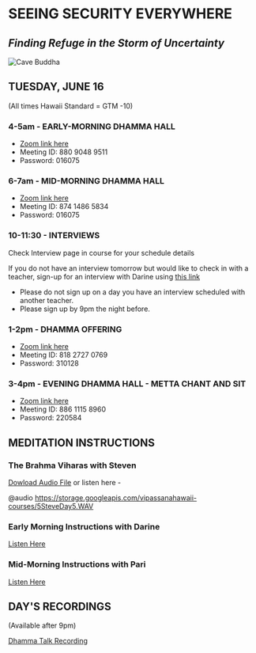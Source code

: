 # SEEING SECURITY EVERYWHERE
## *Finding Refuge in the Storm of Uncertainty*

![Cave Buddha](https://storage.googleapis.com/vipassanahawaii-courses/buddha9.jpg)

## TUESDAY, JUNE 16
(All times Hawaii Standard = GTM -10)

### 4-5am - EARLY-MORNING DHAMMA HALL
- [Zoom link here](https://us02web.zoom.us/j/88090489511?pwd=VFRXY2hYRys4ZUl2UnR2K1daYnd3UT09)
- Meeting ID: 880 9048 9511
- Password: 016075

### 6-7am - MID-MORNING DHAMMA HALL
- [Zoom link here](https://us02web.zoom.us/j/87414865834?pwd=Nzl2a3d1Y0g1NldpRmkrTWF0Z2pBQT09)
- Meeting ID: 874 1486 5834
- Password: 016075

### 10-11:30 - INTERVIEWS
Check Interview page in course for your schedule details

If you do not have an interview tomorrow but would like to check in with a teacher, sign-up for an interview with Darine using [this link](https://signup.com/go/OnrFSvH)
- Please do not sign up on a day you have an interview scheduled with another teacher.
- Please sign up by 9pm the night before.


### 1-2pm - DHAMMA OFFERING
- [Zoom link here](https://us02web.zoom.us/j/81827270769?pwd=UFRtbW1vcnprNElpWFNOVFlka2RWZz09)
- Meeting ID: 818 2727 0769
- Password: 310128

### 3-4pm - EVENING DHAMMA HALL - METTA CHANT AND SIT
- [Zoom link here](https://us02web.zoom.us/j/88611158960?pwd=MW5zMjRJTFpYV0l5cTVtUzA3YmI5UT09)
- Meeting ID: 886 1115 8960
- Password: 220584

## MEDITATION INSTRUCTIONS

### The Brahma Viharas with Steven
[Dowload Audio File](https://storage.googleapis.com/vipassanahawaii-courses/5SteveDay5.WAV)
or listen here -

@audio https://storage.googleapis.com/vipassanahawaii-courses/5SteveDay5.WAV

### Early Morning Instructions with Darine

[Listen Here](https://us02web.zoom.us/rec/share/otB3M-DR7E9Je5GX7EvwdogkMrjJeaa8gSQYq6FfxEcEhfHrVqxjGYIodjWL0AUM)


### Mid-Morning Instructions with Pari
[Listen Here](https://us02web.zoom.us/rec/share/_dVrKuzc1FxLS6fpzmWAAqVxF5TJX6a8gSNM_6ZemktISJj-vHMGyui00GqRaWgq)


## DAY'S RECORDINGS
(Available after 9pm)

[Dhamma Talk Recording](https://us02web.zoom.us/rec/share/4pZtCPLVznpOQ9aQq2_RWfAiT77fT6a8gCkW8qVfmEau42V4mg4P_cVd5w6VqFHb)
